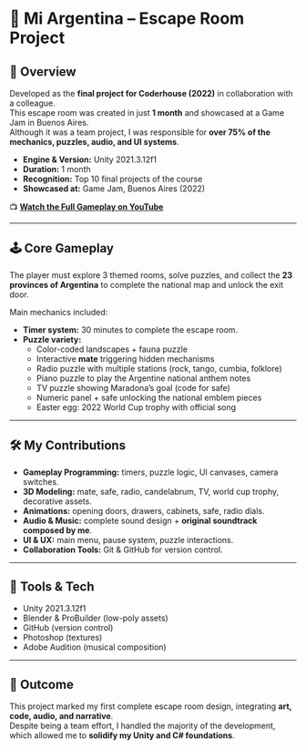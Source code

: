 # 🎲 Mi Argentina – Escape Room Project

## 🎯 Overview
Developed as the **final project for Coderhouse (2022)** in collaboration with a colleague.  
This escape room was created in just **1 month** and showcased at a Game Jam in Buenos Aires.  
Although it was a team project, I was responsible for **over 75% of the mechanics, puzzles, audio, and UI systems**.

- **Engine & Version:** Unity 2021.3.12f1  
- **Duration:** 1 month  
- **Recognition:** Top 10 final projects of the course  
- **Showcased at:** Game Jam, Buenos Aires (2022)

📺 **[Watch the Full Gameplay on YouTube](https://www.youtube.com/watch?v=wHXztT3A-Bc)**

---

## 🕹️ Core Gameplay
The player must explore 3 themed rooms, solve puzzles, and collect the **23 provinces of Argentina** to complete the national map and unlock the exit door.  

Main mechanics included:  

- **Timer system:** 30 minutes to complete the escape room.  
- **Puzzle variety:**  
  - Color-coded landscapes + fauna puzzle  
  - Interactive **mate** triggering hidden mechanisms  
  - Radio puzzle with multiple stations (rock, tango, cumbia, folklore)  
  - Piano puzzle to play the Argentine national anthem notes  
  - TV puzzle showing Maradona’s goal (code for safe)  
  - Numeric panel + safe unlocking the national emblem pieces  
  - Easter egg: 2022 World Cup trophy with official song  

---

## 🛠️ My Contributions
- **Gameplay Programming:** timers, puzzle logic, UI canvases, camera switches.  
- **3D Modeling:** mate, safe, radio, candelabrum, TV, world cup trophy, decorative assets.  
- **Animations:** opening doors, drawers, cabinets, safe, radio dials.  
- **Audio & Music:** complete sound design + **original soundtrack composed by me**.  
- **UI & UX:** main menu, pause system, puzzle interactions.  
- **Collaboration Tools:** Git & GitHub for version control.  

---

## 🎨 Tools & Tech
- Unity 2021.3.12f1  
- Blender & ProBuilder (low-poly assets)  
- GitHub (version control)  
- Photoshop (textures)
- Adobe Audition (musical composition)

---

## 📌 Outcome
This project marked my first complete escape room design, integrating **art, code, audio, and narrative**.  
Despite being a team effort, I handled the majority of the development, which allowed me to **solidify my Unity and C# foundations**.
